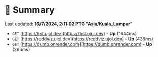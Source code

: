 # 📖 Summary
Last updated: **16/7/2024, 2:11:02 PTG "Asia/Kuala_Lumpur"**

- `GET` [https://hst.ujol.dev](https://hst.ujol.dev) - **Up** (1644ms)
- `GET` [https://reddviz.ujol.dev](https://reddviz.ujol.dev) - **Up** (438ms)
- `GET` [https://dumb.onrender.com](https://dumb.onrender.com) - **Up** (266ms)
